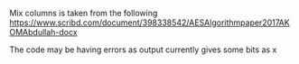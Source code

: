 Mix columns is taken from the following 
https://www.scribd.com/document/398338542/AESAlgorithmpaper2017AKOMAbdullah-docx

The code may be having errors as output currently gives some bits as x
